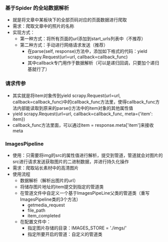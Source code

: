 ### 基于Spider 的全站数据解析

- 就是将文章中某板块下的全部页码对应的页面数据进行爬取
- 需求：爬取文章中的照片的名称
- 实现方式：
    - 第一种方式：将所有页面的url添加到start_urls列表中（不推荐）
    - 第二种方式：手动进行网络请求发送（推荐）
        - 在parse(self, response)方法中，添加如下格式的代码：yield scrapy.Request(url=url, callback=callback_func)
        - 其中callback专门用作于数据解析（可以是递归回调，只要加个递归基就行了）
        
        
        
        
### 请求传参
- 其实就是将item对象传到yield scrapy.Request(url=url, callback=callback_func)中的callback_func方法里，使得callback_func方法内部能读取到原来的parse()方法中的item对象的其他属性值
- yield scrapy.Request(url=url, callback=callback_func, meta={'item': item})
- callback_func方法里面，可以通过item = response.meta\['item']来接收meta





### ImagesPipeline

- 使用：只需要将img的src的属性值进行解析，提交到管道，管道就会对图片的src进行请求发送获取图片的二进制数据，并进行持久化操作
- 需求：爬取站长素材中的高清图片
- 使用流程
  - 数据解析（解析出图片的url）
  - 将储存图片地址的item提交到指定的管道类
  - 在管道文件中自定义一个基于ImagesPipeLine父类的管道类（重写ImagesPipeline类的3个方法）
    - getmedia_request
    - file_path
    - item_completed
  - 在配置文件中：
    - 指定图片存储的目录：IMAGES_STORE = './imgs/'
    - 指定所要开启的管道：自定义的管道类

